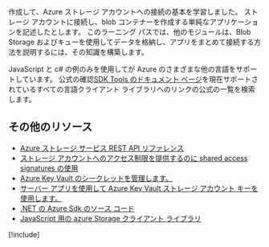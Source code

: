 作成して、Azure ストレージ アカウントへの接続の基本を学習しました。 ストレージ アカウントに接続し、blob コンテナーを作成する単純なアプリケーションを記述したとします。 このラーニング パスでは、他のモジュールは、Blob Storage およびキューを使用してデータを格納し、アプリをまとめて接続する方法を説明するには、その知識を構築します。

JavaScript と c# の例のみを使用してが Azure のさまざまな他の言語をサポートしています。 公式の確認[SDK Tools のドキュメント ページ](https://docs.microsoft.com/azure/#pivot=sdkstools)を現在サポートされているすべての言語クライアント ライブラリへのリンクの公式の一覧を検索します。

## <a name="additional-resources"></a>その他のリソース

- [Azure ストレージ サービス REST API リファレンス](https://docs.microsoft.com/rest/api/storageservices/)
- [ストレージ アカウントへのアクセス制限を提供するのに shared access signatures の使用](https://docs.microsoft.com/azure/storage/common/storage-dotnet-shared-access-signature-part-1)
- [Azure Key Vault のシークレットを管理します。](https://docs.microsoft.com/learn/modules/manage-secrets-with-azure-key-vault/)
- [サーバー アプリを使用して Azure Key Vault ストレージ アカウント キーを使用します。](https://docs.microsoft.com/azure/key-vault/key-vault-ovw-storage-keys)
- [.NET の Azure Sdk のソース コード](https://github.com/Azure/azure-sdk-for-net)
- [JavaScript 用の azure Storage クライアント ライブラリ](https://github.com/Azure/azure-storage-node#azure-storage-javascript-client-library-for-browsers)

[!include[](../../../includes/azure-sandbox-cleanup.md)]